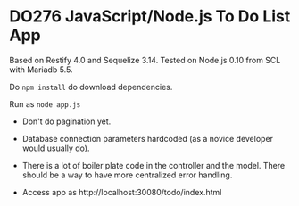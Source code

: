 # DO276 JavaScript/Node.js To Do List App

Based on Restify 4.0 and Sequelize 3.14. Tested on Node.js 0.10 from SCL with Mariadb 5.5.

Do `npm install` do download dependencies.

Run as `node app.js`

* Don't do pagination yet.

* Database connection parameters hardcoded (as a novice developer would usually do).

* There is a lot of boiler plate code in the controller and the model. There should be a way to have more centralized error handling.

* Access app as http://localhost:30080/todo/index.html
